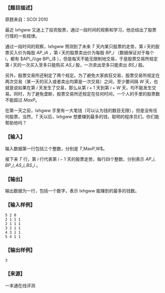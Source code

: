### 【题目描述】

原题来自：SCOI 2010

最近 lxhgww 又迷上了投资股票，通过一段时间的观察和学习，他总结出了股票行情的一些规律。

通过一段时间的观察，lxhgww 预测到了未来 $T$ 天内某只股票的走势，第 $i$ 天的股票买入价为每股 $AP\_iA$ ，第 $i$ 天的股票卖出价为每股 $BP\_i$ （数据保证对于每个 $i$，都有 $AP\_i\\ge BP\_i$ ），但是每天不能无限制地交易，于是股票交易所规定第 $i$ 天的一次买入至多只能购买 $AS\_i$ 股，一次卖出至多只能卖出 $BS\_i$ 股。

另外，股票交易所还制定了两个规定。为了避免大家疯狂交易，股票交易所规定在两次交易（某一天的买入或者卖出均算是一次交易）之间，至少要间隔 $W$ 天，也就是说如果在第 $i$ 天发生了交易，那么从第 $i+1$ 天到第 $i+W$ 天，均不能发生交易。同时，为了避免垄断，股票交易所还规定在任何时间，一个人的手里的股票数不能超过 $MaxP$。

在第一天之前，lxhgww 手里有一大笔钱（可以认为钱的数目无限），但是没有任何股票，当然，$T$ 天以后，lxhgww 想要赚到最多的钱，聪明的程序员们，你们能帮助他吗？

### 【输入】

输入数据第一行包括三个整数，分别是 $T$,MaxP,W$。

接下来 $T$ 行，第 $i$ 行代表第 $i-1$ 天的股票走势，每行四个整数，分别表示 $AP\_i,BP\_i,AS\_i,BS\_i$ 。

### 【输出】

输出数据为一行，包括一个数字，表示 lxhgww 能赚到的最多的钱数。

### 【输入样例】

```
5 2 0
2 1 1 1
2 1 1 1
3 2 1 1
4 3 1 1
5 4 1 1
```

### 【输出样例】

```
3
```


 ### 【来源】

 一本通在线评测 